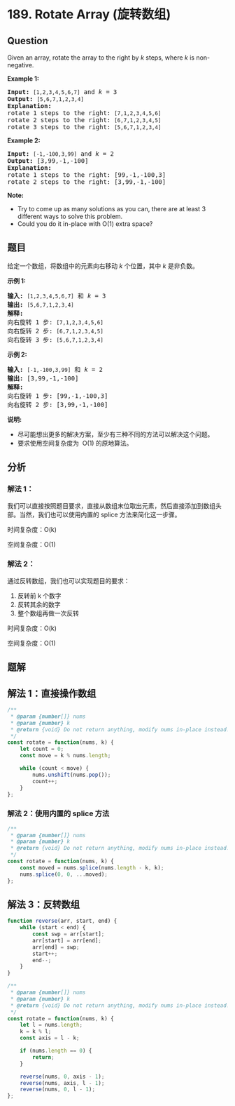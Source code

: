 # 189. Rotate Array (旋转数组)

## Question

Given an array, rotate the array to the right by _k_ steps, where *k* is non-negative.

**Example 1:**

<pre><strong>Input:</strong> <code>[1,2,3,4,5,6,7]</code> and <em>k</em> = 3
<strong>Output:</strong> <code>[5,6,7,1,2,3,4]</code>
<strong>Explanation:</strong>
rotate 1 steps to the right: <code>[7,1,2,3,4,5,6]</code>
rotate 2 steps to the right: <code>[6,7,1,2,3,4,5]
</code>rotate 3 steps to the right: <code>[5,6,7,1,2,3,4]</code>
</pre>

**Example 2:**

<pre><strong>Input:</strong> <code>[-1,-100,3,99]</code> and <em>k</em> = 2
<strong>Output:</strong> [3,99,-1,-100]
<strong>Explanation:</strong> 
rotate 1 steps to the right: [99,-1,-100,3]
rotate 2 steps to the right: [3,99,-1,-100]
</pre>

**Note:**

-   Try to come up as many solutions as you can, there are at least 3 different ways to solve this problem.
-   Could you do it in-place with O(1) extra space?

## 题目

给定一个数组，将数组中的元素向右移动 _k_ 个位置，其中 _k_ 是非负数。

**示例 1:**

<pre><strong>输入:</strong> <code>[1,2,3,4,5,6,7]</code> 和 <em>k</em> = 3
<strong>输出:</strong> <code>[5,6,7,1,2,3,4]</code>
<strong>解释:</strong>
向右旋转 1 步: <code>[7,1,2,3,4,5,6]</code>
向右旋转 2 步: <code>[6,7,1,2,3,4,5]
</code>向右旋转 3 步: <code>[5,6,7,1,2,3,4]</code>
</pre>

**示例 2:**

<pre><strong>输入:</strong> <code>[-1,-100,3,99]</code> 和 <em>k</em> = 2
<strong>输出:</strong> [3,99,-1,-100]
<strong>解释:</strong> 
向右旋转 1 步: [99,-1,-100,3]
向右旋转 2 步: [3,99,-1,-100]</pre>

**说明:**

-   尽可能想出更多的解决方案，至少有三种不同的方法可以解决这个问题。
-   要求使用空间复杂度为  O(1) 的原地算法。

## 分析

### 解法 1：

我们可以直接按照题目要求，直接从数组末位取出元素，然后直接添加到数组头部。当然，我们也可以使用内置的 splice 方法来简化这一步骤。

时间复杂度：O(k)

空间复杂度：O(1)

### 解法 2：

通过反转数组，我们也可以实现题目的要求：

1. 反转前 k 个数字
2. 反转其余的数字
3. 整个数组再做一次反转

时间复杂度：O(k)

空间复杂度：O(1)

## 题解

## 解法 1：直接操作数组

```javascript
/**
 * @param {number[]} nums
 * @param {number} k
 * @return {void} Do not return anything, modify nums in-place instead.
 */
const rotate = function(nums, k) {
    let count = 0;
    const move = k % nums.length;

    while (count < move) {
        nums.unshift(nums.pop());
        count++;
    }
};
```

### 解法 2：使用内置的 splice 方法

```javascript
/**
 * @param {number[]} nums
 * @param {number} k
 * @return {void} Do not return anything, modify nums in-place instead.
 */
const rotate = function(nums, k) {
    const moved = nums.splice(nums.length - k, k);
    nums.splice(0, 0, ...moved);
};
```

## 解法 3：反转数组

```javascript
function reverse(arr, start, end) {
    while (start < end) {
        const swp = arr[start];
        arr[start] = arr[end];
        arr[end] = swp;
        start++;
        end--;
    }
}

/**
 * @param {number[]} nums
 * @param {number} k
 * @return {void} Do not return anything, modify nums in-place instead.
 */
const rotate = function(nums, k) {
    let l = nums.length;
    k = k % l;
    const axis = l - k;

    if (nums.length == 0) {
        return;
    }

    reverse(nums, 0, axis - 1);
    reverse(nums, axis, l - 1);
    reverse(nums, 0, l - 1);
};
```
